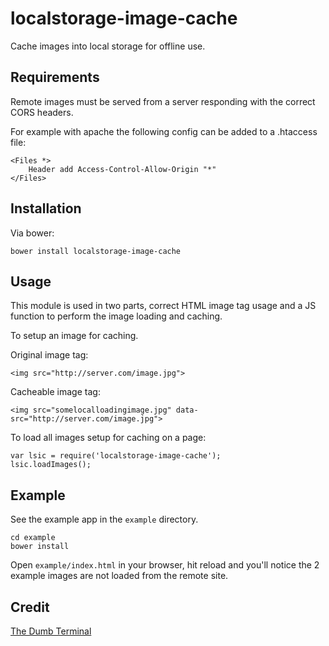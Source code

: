 localstorage-image-cache
========================

Cache images into local storage for offline use.

Requirements
------------

Remote images must be served from a server responding with the correct CORS headers.

For example with apache the following config can be added to a .htaccess file:

	<Files *>
		Header add Access-Control-Allow-Origin "*"
	</Files>

Installation
------------

Via bower:

	bower install localstorage-image-cache

Usage
-----

This module is used in two parts, correct HTML image tag usage and a JS function to perform the image loading and caching.

To setup an image for caching.

Original image tag:

	<img src="http://server.com/image.jpg">

Cacheable image tag:

	<img src="somelocalloadingimage.jpg" data-src="http://server.com/image.jpg">

To load all images setup for caching on a page:

	var lsic = require('localstorage-image-cache');
	lsic.loadImages();

Example
-------

See the example app in the `example` directory.

	cd example
	bower install

Open `example/index.html` in your browser, hit reload and you'll notice the 2 example images are not loaded from the remote site.

Credit
------

[The Dumb Terminal](http://www.thedumbterminal.co.uk/)
